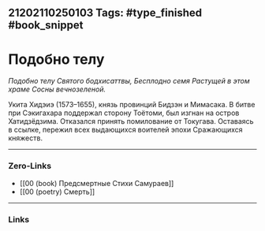 21202110250103
Tags: #type_finished #book_snippet 
---
# Подобно телу

*Подобно телу
Святого бодхисаттвы,
Бесплодно семя
Растущей в этом храме
Сосны вечнозеленой.*

Укита Хидэиэ (1573–1655), князь провинций Бидзэн и Мимасака. В битве при Сэкигахара поддержал сторону Тоётоми, был изгнан на остров Хатидзёдзима. Отказался принять помилование от Токугава. Оставаясь в ссылке, пережил всех выдающихся воителей эпохи Сражающихся княжеств. 

---
### Zero-Links
 - [[00 (book) Предсмертные Стихи Самураев]]
 - [[00 (poetry) Смерть]]
---
### Links
